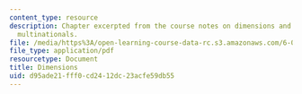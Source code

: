 ```yaml
---
content_type: resource
description: Chapter excerpted from the course notes on dimensions and the power of
  multinationals.
file: /media/https%3A/open-learning-course-data-rc.s3.amazonaws.com/6-055j-the-art-of-approximation-in-science-and-engineering-spring-2008/d95ade21fff0cd2412dc23acfe59db55_feb27a.pdf
file_type: application/pdf
resourcetype: Document
title: Dimensions
uid: d95ade21-fff0-cd24-12dc-23acfe59db55
---
```

